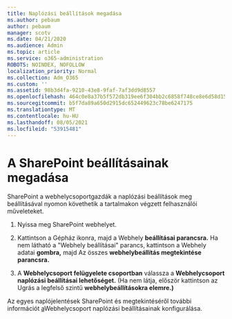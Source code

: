 ```yaml
---
title: Naplózási beállítások megadása
ms.author: pebaum
author: pebaum
manager: scotv
ms.date: 04/21/2020
ms.audience: Admin
ms.topic: article
ms.service: o365-administration
ROBOTS: NOINDEX, NOFOLLOW
localization_priority: Normal
ms.collection: Adm_O365
ms.custom: ''
ms.assetid: 98b3d4fa-9210-43e8-9faf-7af3dd9d8557
ms.openlocfilehash: 464c0e8a37b5f572db319ee6f304bb2c6858f748ce8e6d58d155e458ce8517a1
ms.sourcegitcommit: b5f7da89a650d2915dc652449623c78be6247175
ms.translationtype: MT
ms.contentlocale: hu-HU
ms.lasthandoff: 08/05/2021
ms.locfileid: "53915481"
---
```

# <a name="configure-sharepoint-audit-settings"></a>A SharePoint beállításainak megadása

SharePoint a webhelycsoportgazdák a naplózási beállítások meg beállításával nyomon követhetik a tartalmakon végzett felhasználói műveleteket.
  
1. Nyissa meg SharePoint webhelyet.
    
2. Kattintson a Gépház ikonra, majd a Webhely **beállításai parancsra.** Ha nem látható a "Webhely beállításai" parancs, kattintson a Webhely adatai **gombra,** majd Az összes **webhelybeállítás megtekintése parancsra.**
    
3. A **Webhelycsoport felügyelete csoportban** válassza a **Webhelycsoport naplózási beállításai lehetőséget.** (Ha nem látja, először kattintson az Ugrás a legfelső szintű **webhelybeállításokra elemre.)** 
    
Az egyes naplójelentések SharePoint és megtekintéséről további információt [a](https://go.microsoft.com/fwlink/?linkid=404050)Webhelycsoport naplózási beállításainak konfigurálása.
  

